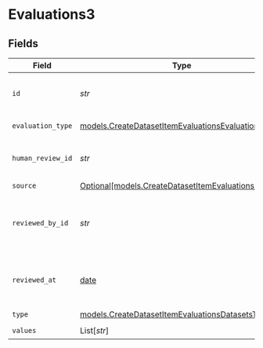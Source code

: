 # Evaluations3


## Fields

| Field                                                                                                        | Type                                                                                                         | Required                                                                                                     | Description                                                                                                  |
| ------------------------------------------------------------------------------------------------------------ | ------------------------------------------------------------------------------------------------------------ | ------------------------------------------------------------------------------------------------------------ | ------------------------------------------------------------------------------------------------------------ |
| `id`                                                                                                         | *str*                                                                                                        | :heavy_check_mark:                                                                                           | The unique identifier of the human evaluation                                                                |
| `evaluation_type`                                                                                            | [models.CreateDatasetItemEvaluationsEvaluationType](../models/createdatasetitemevaluationsevaluationtype.md) | :heavy_check_mark:                                                                                           | The type of evaluation                                                                                       |
| `human_review_id`                                                                                            | *str*                                                                                                        | :heavy_check_mark:                                                                                           | The unique identifier of the human review                                                                    |
| `source`                                                                                                     | [Optional[models.CreateDatasetItemEvaluationsSource]](../models/createdatasetitemevaluationssource.md)       | :heavy_minus_sign:                                                                                           | N/A                                                                                                          |
| `reviewed_by_id`                                                                                             | *str*                                                                                                        | :heavy_check_mark:                                                                                           | The unique identifier of the user who reviewed the item                                                      |
| `reviewed_at`                                                                                                | [date](https://docs.python.org/3/library/datetime.html#date-objects)                                         | :heavy_minus_sign:                                                                                           | The date and time the item was reviewed                                                                      |
| `type`                                                                                                       | [models.CreateDatasetItemEvaluationsDatasetsType](../models/createdatasetitemevaluationsdatasetstype.md)     | :heavy_check_mark:                                                                                           | N/A                                                                                                          |
| `values`                                                                                                     | List[*str*]                                                                                                  | :heavy_check_mark:                                                                                           | N/A                                                                                                          |